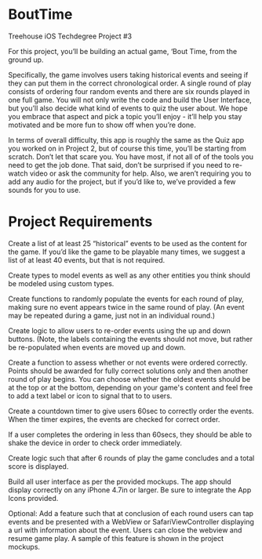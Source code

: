 # BoutTime
Treehouse iOS Techdegree Project #3

For this project, you’ll be building an actual game, ‘Bout Time, from the ground up.

Specifically, the game involves users taking historical events and seeing if they can put them in the correct chronological order. A single round of play consists of ordering four random events and there are six rounds played in one full game. You will not only write the code and build the User Interface, but you’ll also decide what kind of events to quiz the user about. We hope you embrace that aspect and pick a topic you’ll enjoy - it’ll help you stay motivated and be more fun to show off when you’re done.

In terms of overall difficulty, this app is roughly the same as the Quiz app you worked on in Project 2, but of course this time, you’ll be starting from scratch. Don’t let that scare you. You have most, if not all of of the tools you need to get the job done. That said, don’t be surprised if you need to re-watch video or ask the community for help. Also, we aren’t requiring you to add any audio for the project, but if you’d like to, we’ve provided a few sounds for you to use.

# Project Requirements

Create a list of at least 25 “historical” events to be used as the content for the game. If you’d like the game to be playable many times, we suggest a list of at least 40 events, but that is not required.

Create types to model events as well as any other entities you think should be modeled using custom types.

Create functions to randomly populate the events for each round of play, making sure no event appears twice in the same round of play. (An event may be repeated during a game, just not in an individual round.)

Create logic to allow users to re-order events using the up and down buttons. (Note, the labels containing the events should not move, but rather be re-populated when events are moved up and down.

Create a function to assess whether or not events were ordered correctly. Points should be awarded for fully correct solutions only and then another round of play begins. You can choose whether the oldest events should be at the top or at the bottom, depending on your game's content and feel free to add a text label or icon to signal that to to users.

Create a countdown timer to give users 60sec to correctly order the events. When the timer expires, the events are checked for correct order.

If a user completes the ordering in less than 60secs, they should be able to shake the device in order to check order immediately.

Create logic such that after 6 rounds of play the game concludes and a total score is displayed.

Build all user interface as per the provided mockups. The app should display correctly on any iPhone 4.7in or larger. Be sure to integrate the App Icons provided.

Optional: Add a feature such that at conclusion of each round users can tap events and be presented with a WebView or SafariViewController displaying a url with information about the event. Users can close the webview and resume game play. A sample of this feature is shown in the project mockups.
